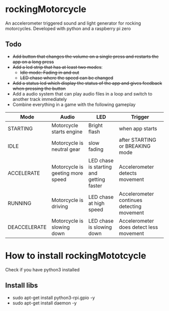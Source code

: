 # rockingMotorcycle
An accelerometer triggered sound and light generator for rocking motorcycles. Developed with python and a raspberry pi zero

## Todo

- ~~Add button that changes the volume on a single press and restarts the app on a long press~~
- ~~Add a led strip that has at least two modes~~:
  - ~~Idle mode: Fading in and out~~
  - ~~LED chase where the speed can be changed~~
- ~~Add a status led which display the status of the app and gives feedback when pressing the button~~
- Add a audio system that can play audio files in a loop and switch to another track immediately
- Combine everything in a game with the following gameplay


| Mode  | Audio |  LED | Trigger |
| ------------- | ------------- | ------------- | ------------- |
| STARTING  | Motorcycle starts engine  |  Bright flash |  when app starts |
| IDLE  | Motorcycle is neutral gear  | slow fading | after STARTING or BREAKING mode| 
| ACCELERATE| Motorcycle is geeting more speed | LED chase is starting  and getting faster |Accelerometer detects movement | 
| RUNNING | Motorcycle is driving | LED chase at high speed | Accelerometer continues detecting movement |
| DEACCELERATE | Motorcycle is slowing down | LED chase is slowing down | Accelerometer does detect less movement |

# How to install rockingMototcycle
Check if you have python3 installed
## Install libs
- sudo apt-get install python3-rpi.gpio -y
- sudo apt-get install daemon -y